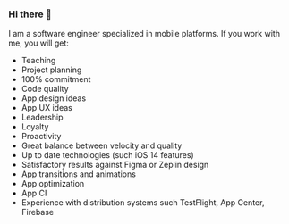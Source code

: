 ### Hi there 👋

I am a software engineer specialized in mobile platforms. If you work with me, you will get:

- Teaching
- Project planning
- 100% commitment
- Code quality
- App design ideas
- App UX ideas
- Leadership
- Loyalty
- Proactivity
- Great balance between velocity and quality
- Up to date technologies (such iOS 14 features)
- Satisfactory results against Figma or Zeplin design
- App transitions and animations
- App optimization
- App CI
- Experience with distribution systems such TestFlight, App Center, Firebase 
